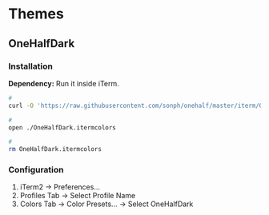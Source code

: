 # Themes

## OneHalfDark

### Installation

**Dependency:** Run it inside iTerm.

```sh
#
curl -O 'https://raw.githubusercontent.com/sonph/onehalf/master/iterm/OneHalfDark.itermcolors'

#
open ./OneHalfDark.itermcolors

#
rm OneHalfDark.itermcolors
```

### Configuration

1. iTerm2 -> Preferences...
2. Profiles Tab -> Select Profile Name
3. Colors Tab -> Color Presets... -> Select OneHalfDark

<!-- #### URL Scheme

```sh
code /Applications/iTerm.app/Contents/Info.plist
``` -->
